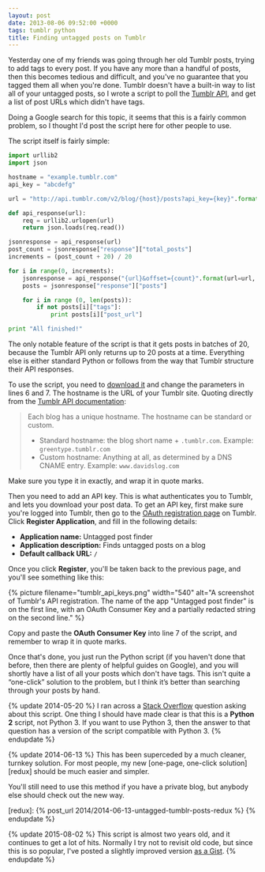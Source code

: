 ```yaml
---
layout: post
date: 2013-08-06 09:52:00 +0000
tags: tumblr python
title: Finding untagged posts on Tumblr
---
```


Yesterday one of my friends was going through her old Tumblr posts, trying to add tags to every post. If you have any more than a handful of posts, then this becomes tedious and difficult, and you've no guarantee that you tagged them all when you're done. Tumblr doesn't have a built-in way to list all of your untagged posts, so I wrote a script to poll the [Tumblr API][api], and get a list of post URLs which didn't have tags.

Doing a Google search for this topic, it seems that this is a fairly common problem, so I thought I'd post the script here for other people to use.

The script itself is fairly simple:

```python
import urllib2
import json

hostname = "example.tumblr.com"
api_key = "abcdefg"

url = "http://api.tumblr.com/v2/blog/{host}/posts?api_key={key}".format(host=hostname, key=api_key)

def api_response(url):
    req = urllib2.urlopen(url)
    return json.loads(req.read())

jsonresponse = api_response(url)
post_count = jsonresponse["response"]["total_posts"]
increments = (post_count + 20) / 20

for i in range(0, increments):
    jsonresponse = api_response("{url}&offset={count}".format(url=url, count=i * 20))
    posts = jsonresponse["response"]["posts"]

    for i in range (0, len(posts)):
        if not posts[i]["tags"]:
            print posts[i]["post_url"]

print "All finished!"
```

The only notable feature of the script is that it gets posts in batches of 20, because the Tumblr API only returns up to 20 posts at a time. Everything else is either standard Python or follows from the way that Tumblr structure their API responses.

To use the script, you need to [download it](/files/2013/find_untagged_posts.py) and change the parameters in lines 6 and&nbsp;7. The hostname is the URL of your Tumblr site. Quoting directly from the [Tumblr API documentation][api]:

> Each blog has a unique hostname. The hostname can be standard or custom.
>
> * Standard hostname: the blog short name + `.tumblr.com`.
Example: `greentype.tumblr.com`
> * Custom hostname: Anything at all, as determined by a DNS CNAME entry.
Example: `www.davidslog.com`

Make sure you type it in exactly, and wrap it in quote marks.

Then you need to add an API key. This is what authenticates you to Tumblr, and lets you download your post data. To get an API key, first make sure you're logged into Tumblr, then go to the [OAuth registration page][oauth] on Tumblr. Click **Register Application**, and fill in the following details:

* **Application name:** Untagged post finder
* **Application description:** Finds untagged posts on a blog
* **Default callback URL:** `/`

Once you click **Register**, you'll be taken back to the previous page, and you'll see something like this:

{%
  picture
  filename="tumblr_api_keys.png"
  width="540"
  alt="A screenshot of Tumblr's API registration. The name of the app "Untagged post finder" is on the first line, with an OAuth Consumer Key and a partially redacted string on the second line."
%}

Copy and paste the **OAuth Consumer Key** into line 7 of the script, and remember to wrap it in quote marks.

Once that's done, you just run the Python script (if you haven't done that before, then there are plenty of helpful guides on Google), and you will shortly have a list of all your posts which don't have tags. This isn't quite a “one-click” solution to the problem, but I think it’s better than searching through your posts by hand.

{% update 2014-05-20 %}
  I ran across a [Stack Overflow](http://stackoverflow.com/q/21743112) question asking about this script. One thing I should have made clear is that this is a **Python 2** script, not Python 3. If you want to use Python 3, then the answer to that question has a version of the script compatible with Python 3.
{% endupdate %}

{% update 2014-06-13 %}
  This has been superceded by a much cleaner, turnkey solution. For most people, my new [one-page, one-click solution][redux] should be much easier and simpler.

  You'll still need to use this method if you have a private blog, but anybody else should check out the new way.

  [redux]: {% post_url 2014/2014-06-13-untagged-tumblr-posts-redux %}
{% endupdate %}

{% update 2015-08-02 %}
  This script is almost two years old, and it continues to get a lot of hits.
  Normally I try not to revisit old code, but since this is so popular, I've posted a slightly improved version [as a Gist](https://gist.github.com/alexwlchan/4502860fd9ff014dc178).
{% endupdate %}

[api]: https://www.tumblr.com/docs/en/api/v2#hostname
[oauth]: http://www.tumblr.com/oauth/apps